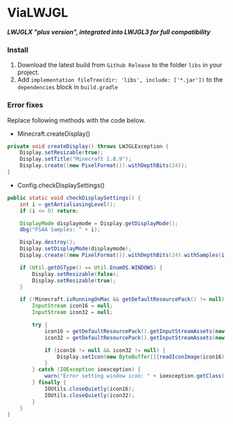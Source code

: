 # ViaLWJGL

***LWJGLX "plus version", integrated into LWJGL3 for full compatibility***

### Install

1. Download the latest build from `Github Release` to the folder `libs` in your project.
2. Add `implementation fileTree(dir: 'libs', include: ['*.jar'])` to the `dependencies` block in `build.gradle`

### Error fixes

Replace following methods with the code below.

- Minecraft.createDisplay()

```java
private void createDisplay() throws LWJGLException {
    Display.setResizable(true);
    Display.setTitle("Minecraft 1.8.9");
    Display.create((new PixelFormat()).withDepthBits(24));
}
```

- Config.checkDisplaySettings()

```java
public static void checkDisplaySettings() {
    int i = getAntialiasingLevel();
    if (i <= 0) return;

    DisplayMode displaymode = Display.getDisplayMode();
    dbg("FSAA Samples: " + i);

    Display.destroy();
    Display.setDisplayMode(displaymode);
    Display.create((new PixelFormat()).withDepthBits(24).withSamples(i));

    if (Util.getOSType() == Util.EnumOS.WINDOWS) {
        Display.setResizable(false);
        Display.setResizable(true);
    }

    if (!Minecraft.isRunningOnMac && getDefaultResourcePack() != null) {
        InputStream icon16 = null;
        InputStream icon32 = null;

        try {
            icon16 = getDefaultResourcePack().getInputStreamAssets(new ResourceLocation("icons/icon_16x16.png"));
            icon32 = getDefaultResourcePack().getInputStreamAssets(new ResourceLocation("icons/icon_32x32.png"));

            if (icon16 != null && icon32 != null) {
                Display.setIcon(new ByteBuffer[]{readIconImage(icon16), readIconImage(icon32)});
            }
        } catch (IOException ioexception) {
            warn("Error setting window icon: " + ioexception.getClass().getName() + ": " + ioexception.getMessage());
        } finally {
            IOUtils.closeQuietly(icon16);
            IOUtils.closeQuietly(icon32);
        }
    }
}
```
